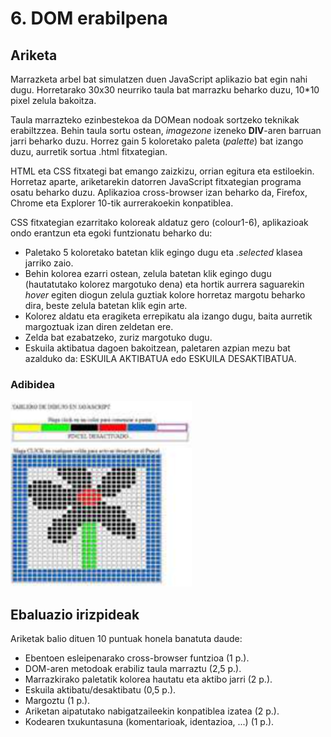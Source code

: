 # 6. DOM erabilpena
## Ariketa
Marrazketa arbel bat simulatzen duen JavaScript aplikazio bat egin nahi dugu. Horretarako 30x30 neurriko taula bat marrazku beharko duzu, 10*10 pixel zelula bakoitza. 

Taula marrazteko ezinbestekoa da DOMean nodoak sortzeko teknikak erabiltzzea. Behin taula sortu ostean, *imagezone* izeneko **DIV**-aren barruan jarri beharko duzu. Horrez gain 5 koloretako paleta (*palette*) bat izango duzu, aurretik sortua .html fitxategian.

HTML eta CSS fitxategi bat emango zaizkizu, orrian egitura eta estiloekin. Horretaz aparte, ariketarekin datorren JavaScript fitxategian programa osatu beharko duzu. Aplikazioa cross-browser izan beharko da, Firefox, Chrome eta Explorer 10-tik aurrerakoekin konpatiblea.

CSS fitxategian ezarritako koloreak aldatuz gero (colour1-6), aplikazioak ondo erantzun eta egoki funtzionatu beharko du:

* Paletako 5 koloretako batetan klik egingo dugu eta *.selected* klasea jarriko zaio.
* Behin kolorea ezarri ostean, zelula batetan klik egingo dugu (hautatutako kolorez margotuko dena) eta hortik aurrera saguarekin *hover* egiten diogun zelula guztiak kolore horretaz margotu beharko dira, beste zelula batetan klik egin arte. 
* Kolorez aldatu eta eragiketa errepikatu ala izango dugu, baita aurretik margoztuak izan diren zeldetan ere.
* Zelda bat ezabatzeko, zuriz margotuko dugu.
* Eskuila aktibatua dagoen bakoitzean, paletaren azpian mezu bat azalduko da: ESKUILA AKTIBATUA edo ESKUILA DESAKTIBATUA.

### Adibidea
![alt text](./assets/thumb.png)

## Ebaluazio irizpideak
Ariketak balio dituen 10 puntuak honela banatuta daude:

* Ebentoen esleipenarako cross-browser funtzioa (1 p.).
* DOM-aren metodoak erabiliz taula marraztu (2,5 p.).
* Marrazkirako paletatik kolorea hautatu eta aktibo jarri (2 p.).
* Eskuila aktibatu/desaktibatu (0,5 p.).
* Margoztu (1 p.).
* Ariketan aipatutako nabigatzaileekin konpatiblea izatea (2 p.).
* Kodearen txukuntasuna (komentarioak, identazioa, ...) (1 p.).
